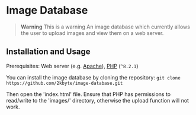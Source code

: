 # Image Database
> **Warning**
> This is a warning
An image database which currently allows the user to upload images and view them on a web server.

## Installation and Usage
Prerequisites: Web server (e.g. [Apache](https://www.apache.org/)), [PHP](https://www.php.net/downloads.php) (`^8.2.1`)

You can install the image database by cloning the repository:
```git clone https://github.com/2kbyte/image-database.git```

Then open the 'index.html' file. Ensure that PHP has permissions to read/write to the 'images/' directory, otherwise the upload function will not work. 

